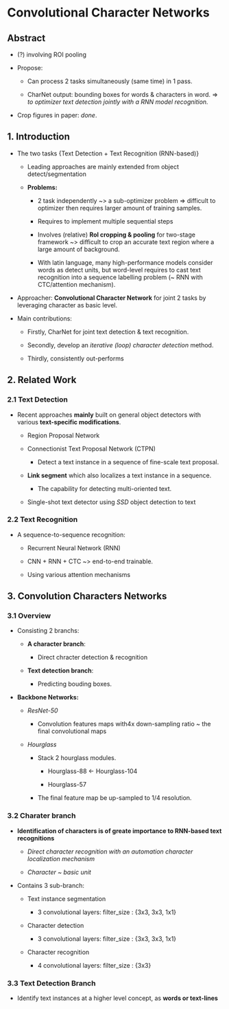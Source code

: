# Convolutional Character Networks


## Abstract

+ (?) involving ROI pooling

+ Propose:
    - Can process 2 tasks simultaneously (same time) in 1 pass. 

    - CharNet output: bounding boxes for words & characters in word.
    => *to optimizer text detection jointly with a RNN model recognition.*

+ Crop figures in paper: *done*.


##  1. Introduction

+ The two tasks {Text Detection + Text Recognition (RNN-based)}
    
    - Leading approaches are mainly extended from object detect/segmentation
    
    - **Problems:**

        - 2 task independently ~> a sub-optimizer problem => difficult to optimizer then requires larger amount of training samples.

        - Requires to implement multiple sequential steps

        - Involves (relative) **RoI cropping & pooling** for two-stage framework ~> difficult to crop an accurate text region where a large amount of background.

        - With latin language, many high-performance models consider words as detect units, but word-level requires to cast text recognition into a sequence labelling problem (~ RNN with CTC/attention mechanism).

+ Approacher: **Convolutional Character Network** for joint 2 tasks by leveraging character as basic level.

+ Main contributions:
    - Firstly, CharNet for joint text detection & text recognition.
    
    - Secondly, develop an *iterative (loop) character detection* method.

    - Thirdly, consistently out-performs 


##  2. Related Work

### 2.1 Text Detection

+ Recent approaches **mainly** built on general object detectors with various **text-specific modifications**.

    - Region Proposal Network

    - Connectionist Text Proposal Network (CTPN)

        - Detect a text instance in a sequence of fine-scale text proposal.

    - **Link segment** which also localizes a text instance in a sequence.
        
        - The capability for detecting multi-oriented text.

    - Single-shot text detector using *SSD* object detection to text

### 2.2 Text Recognition

+ A sequence-to-sequence recognition:
    
    - Recurrent Neural Network (RNN)

    - CNN + RNN + CTC ~> end-to-end trainable.

    - Using various attention mechanisms


## 3. Convolution Characters Networks

### 3.1 Overview

+ Consisting 2 branchs:

    - **A character branch**: 

        - Direct chracter detection & recognition

    - **Text detection branch**:

        - Predicting bouding boxes.

+ **Backbone Networks:**

    - *ResNet-50*

        - Convolution features maps with4x down-sampling ratio ~ the final convolutional maps  

    - *Hourglass*

        - Stack 2 hourglass modules.

            - Hourglass-88 <- Hourglass-104 

            - Hourglass-57

        - The final feature map be up-sampled to 1/4 resolution.

### 3.2 Charater branch

+ **Identification of characters is of greate importance to RNN-based text recognitions**

    - *Direct character recognition with an automation character localization mechanism*

    - *Character ~ basic unit*

+ Contains 3 sub-branch:

    - Text instance segmentation

        - 3 convolutional layers: filter_size : {3x3, 3x3, 1x1}

    - Character detection

        - 3 convolutional layers: filter_size : {3x3, 3x3, 1x1}

    - Character recognition

        - 4 convolutional layers: filter_size : {3x3}

### 3.3 Text Detection Branch

+ Identify text instances at a higher level concept, as **words or text-lines**

